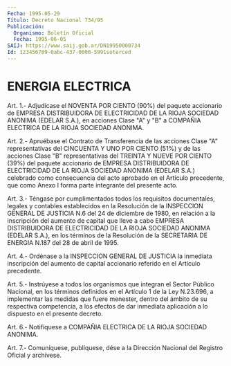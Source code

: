 ```yaml
---
Fecha: 1995-05-29
Título: Decreto Nacional 734/95
Publicación:
  Organismo: Boletín Oficial
  Fecha: 1995-06-05
SAIJ: https://www.saij.gob.ar/DN19950000734
Id: 123456789-0abc-437-0000-5991soterced
---
```

# ENERGIA ELECTRICA

<a id="1"></a>
Art.  1.-  Adjudícase  el NOVENTA POR CIENTO (90%) del paquete accionario de EMPRESA DISTRIBUIDORA  DE  ELECTRICIDAD  DE  LA RIOJA SOCIEDAD  ANONIMA  (EDELAR  S.A.),  en  acciones Clase "A" y "B"  a COMPAÑIA ELECTRICA DE LA RIOJA SOCIEDAD ANONIMA.

<a id="2"></a>
Art. 2.- Apruébase el Contrato de Transferencia de las acciones Clase  "A"  representativas  del CINCUENTA Y UNO POR CIENTO (51%) y de las acciones Clase "B" representativas  del  TREINTA Y NUEVE POR CIENTO  (39%)  del  paquete accionario de EMPRESA DISTRIBUIDORA  DE ELECTRICIDAD DE LA RIOJA  SOCIEDAD  ANONIMA (EDELAR S.A.) celebrado como consecuencia del acto aprobado en  el Artículo precedente, que como Anexo I forma parte integrante del presente acto.

<a id="3"></a>
Art.  3.-  Téngase  por  cumplimentados  todos  los requisitos documentales, legales y contables establecidos en la Resolución  de la  INSPECCION GENERAL DE JUSTICIA N.6 del 24 de diciembre de 1980, en relación  a  la  inscripción  del aumento de capital que lleve a cabo EMPRESA DISTRIBUIDORA DE ELECTRICIDAD  DE  LA  RIOJA  SOCIEDAD ANONIMA  (EDELAR  S.A.),  en  los  términos  de la Resolución de la SECRETARIA DE ENERGIA N.187 del 28 de abril de 1995.

<a id="4"></a>
Art.  4.-  Ordénase  a  la  INSPECCION  GENERAL DE JUSTICIA la inmediata  inscripción  del aumento de capital accionario  referido en el Artículo precedente.

<a id="5"></a>
Art.  5.-  Instrúyese  a  todos los organismos que integran el Sector Público Nacional, en los  términos  definidos en el Artículo 1  de  la  Ley  N.23.696,  a  implementar  las  medidas  que  fuere menester,  dentro  del ámbito de su respectiva competencia,  a  los efectos de dar inmediata  aplicación  a lo dispuesto en el presente decreto.

<a id="6"></a>
Art. 6.- Notifíquese a COMPAÑIA ELECTRICA DE LA RIOJA SOCIEDAD ANONIMA.

<a id="7"></a>
Art. 7.- Comuníquese, publíquese, dése a la Dirección Nacional del Registro Oficial y archívese.